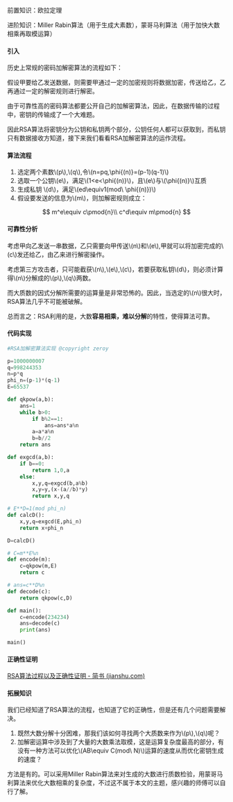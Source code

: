 前置知识：欧拉定理

进阶知识：Miller Rabin算法（用于生成大素数），蒙哥马利算法（用于加快大数相乘再取模运算）

#### 引入

历史上常规的密码加解密算法的流程如下：

假设甲要给乙发送数据，则需要甲通过一定的加密规则将数据加密，传送给乙，乙再通过一定的解密规则进行解密。

由于可靠性高的密码算法都要公开自己的加解密算法，因此，在数据传输的过程中，密钥的传输成了一个大难题。

因此RSA算法将密钥分为公钥和私钥两个部分，公钥任何人都可以获取到，而私钥只有数据接收方知道，接下来我们看看RSA加解密算法的运作流程。

#### 算法流程

1. 选定两个素数\\(p\\),\\(q\\),令\\(n=pq,\phi{(n)}=(p-1)(q-1)\\)
2. 选取一个公钥\\(e\\)，满足\\(1<e<\phi{(n)}\\)，且\\(e\\)与\\(\phi{(n)}\\)互质
3. 生成私钥 \\(d\\)，满足\\(ed\equiv1(mod\ \phi{(n)})\\)
4. 假设要发送的信息为\\(m\\)，则加解密规则成立：

$$
m^e\equiv c\pmod{n}\\
c^d\equiv m\pmod{n}
$$

#### 可靠性分析

考虑甲向乙发送一串数据，乙只需要向甲传送\\(n\\)和\\(e\\),甲就可以将加密完成的\\(c\\)发还给乙，由乙来进行解密操作。

考虑第三方攻击者，只可能截获\\(n\\),\\(e\\),\\(c\\)，若要获取私钥\\(d\\)，则必须计算得\\(n\\)分解成的\\(p\\),\\(q\\)两数。

而大质数的因式分解所需要的运算量是非常恐怖的。因此，当选定的\\(n\\)很大时，RSA算法几乎不可能被破解。

总而言之：RSA利用的是，大数**容易相乘，难以分解**的特性，使得算法可靠。

#### 代码实现

```python
#RSA加解密算法实现 @copyright zeroy

p=1000000007
q=998244353
n=p*q
phi_n=(p-1)*(q-1)
E=65537

def qkpow(a,b):
    ans=1
    while b>0:
        if b%2==1:
            ans=ans*a%n
        a=a*a%n
        b=b//2
    return ans

def exgcd(a,b):     
    if b==0:         
        return 1,0,a     
    else:         
        x,y,q=exgcd(b,a%b)        
        x,y=y,(x-(a//b)*y)         
        return x,y,q

# E**D=1(mod phi_n)
def calcD():
    x,y,q=exgcd(E,phi_n)
    return x+phi_n

D=calcD()

# C=m**E%n
def encode(m):
    c=qkpow(m,E)
    return c

# ans=c**D%n
def decode(c):
    return qkpow(c,D)

def main():
    c=encode(234234)
    ans=decode(c)
    print(ans)

main()

```

#### 正确性证明

[RSA算法过程以及正确性证明 - 简书 (jianshu.com)](https://www.jianshu.com/p/77af520661a6)



#### 拓展知识

我们已经知道了RSA算法的流程，也知道了它的正确性，但是还有几个问题需要解决。

1. 既然大数分解十分困难，那我们该如何寻找两个大质数来作为\\(p\\),\\(q\\)呢？
2. 加解密运算中涉及到了大量的大数乘法取模，这是运算复杂度最高的部分，有没有一种方法可以优化\\(AB\equiv C(mod\ N)\\)运算的速度从而优化密钥生成的速度？

方法是有的。可以采用Miller Rabin算法来对生成的大数进行质数检验，用蒙哥马利算法来优化大数相乘的复杂度，不过这不属于本文的主题，感兴趣的师傅可以自行了解。
